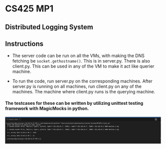 # CS425 MP1
## Distributed Logging System

## Instructions
* The server code can be run on all the VMs, with making the DNS fetching be `socket.gethostname()`. This is in server.py. There is also client.py. This can be used in any of the VM to make it act like querier machine. 

* To run the code, run server.py on the corresponding machines. After server.py is running on all machines, run client.py on any of the machines. The machine where client.py runs is the querying machine. 


#### The testcases for these can be written by utilizing unittest testing framework with MagicMocks in python.



![alt text](image.png)